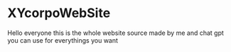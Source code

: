 # XYcorpoWebSite

Hello everyone this is the whole website source made by me and chat gpt
you can use for everythings you want
